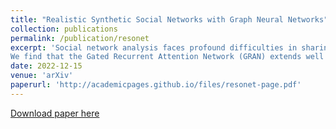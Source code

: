 ```yaml
---
title: "Realistic Synthetic Social Networks with Graph Neural Networks"
collection: publications
permalink: /publication/resonet
excerpt: 'Social network analysis faces profound difficulties in sharing data between researchers due to privacy and security concerns. A potential remedy to this issue are synthetic networks, that closely resemble their real counterparts, but can be freely distributed. generating synthetic networks requires the creation of network topologies that, in application, function as realistically as possible. Widely applied models are currently rule-based and can struggle to reproduce structural dynamics. Lead by recent developments in Graph Neural Network (GNN) models for network generation we evaluate the potential of GNNs for synthetic social networks. Our GNN use is specifically within a reasonable use-case and includes empirical evaluation using Maximum Mean Discrepancy (MMD). We include social network specific measurements which allow evaluation of how realistically synthetic networks behave in typical social network analysis applications.
We find that the Gated Recurrent Attention Network (GRAN) extends well to social networks, and in comparison to a benchmark popular rule-based generation Recursive-MATrix (R-MAT) method, is better able to replicate realistic structural dynamics. We find that GRAN is more computationally costly than R-MAT, but is not excessively costly to employ, so would be effective for researchers seeking to create datasets of synthetic social networks.'
date: 2022-12-15
venue: 'arXiv'
paperurl: 'http://academicpages.github.io/files/resonet-page.pdf'
---
```


[Download paper here](http://academicpages.github.io/files/resonet-page.pdf)